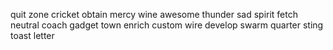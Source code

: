 quit
zone
cricket
obtain
mercy
wine
awesome
thunder
sad
spirit
fetch
neutral
coach
gadget
town
enrich
custom
wire
develop
swarm
quarter
sting
toast
letter
